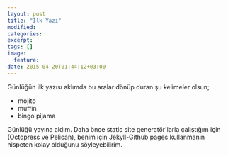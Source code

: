 ```yaml
---
layout: post
title: "İlk Yazı"
modified:
categories: 
excerpt:
tags: []
image:
  feature:
date: 2015-04-20T01:44:12+03:00
---
```


Günlüğün ilk yazısı aklımda bu aralar dönüp duran şu kelimeler olsun;

* mojito
* muffin
* bingo pijama

Günlüğü yayına aldım. Daha önce static site generatör'larla çalıştığım için
(Octopress ve Pelican), benim için Jekyll-Github pages kullanmanın nispeten
kolay olduğunu söyleyebilirim.

